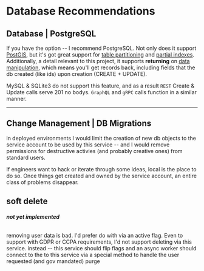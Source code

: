 

# Database Recommendations

## Database | PostgreSQL

If you have the option -- I recommend PostgreSQL. Not only does it support [PostGIS](https://postgis.net/), but it's got great support for [table partitioning](https://www.postgresql.org/docs/12/indexes-partial.html) and [partial indexes](https://www.postgresql.org/docs/12/indexes-partial.html).
Additionally, a detail relevant to this project, it supports **returning** on [data manipulation](https://www.postgresql.org/docs/12/dml-returning.html), which means you'll get records back, including fields that the db created (like ids) upon creation (CREATE + UPDATE).

MySQL & SQLite3 do not support this feature, and as a result `REST` Create & Update calls serve 201 no bodys. `GraphQL` and `gRPC` calls function in a similar manner.









---

## Change Management | DB Migrations

in deployed environments I would limit the creation of new db objects to the service account to be used by this service -- and I would remove permissions for destructive activies (and probably creative ones) from standard users.

If engineers want to hack or iterate through some ideas, local is the place to do so. Once things get created and owned by the service account, an entire class of problems disappear.

## soft delete

###### **not yet implemented**
removing user data is bad. I'd prefer do with via an active flag. Even to support with GDPR or CCPA requirements, I'd not support deleting via this service. instead -- this service should flip flags and an async worker should connect to the to this service via a special method to handle the user requested (and gov mandated) purge

